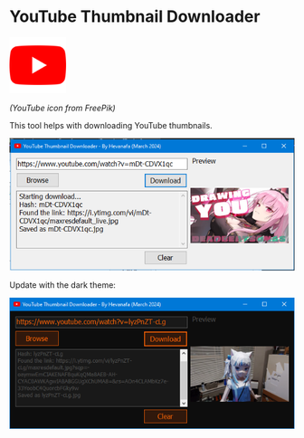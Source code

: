# YouTube Thumbnail Downloader

<img src="./youtube_1384060.png" height="100px">
<!-- ![YouTube Icon](./youtube_1384060.png) -->

*(YouTube icon from FreePik)*

This tool helps with downloading YouTube thumbnails.

![Preview](./preview.png)

Update with the dark theme:

![Preview 2](./preview_2.png)
